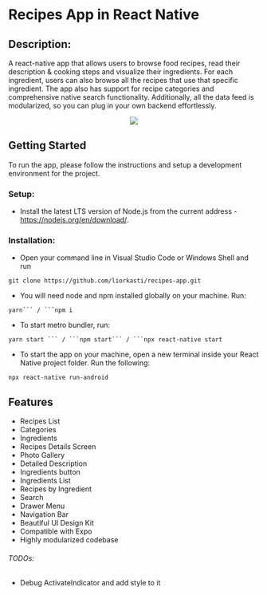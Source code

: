 # Recipes App in React Native
## Description:
A react-native app that allows users to browse food recipes, read their description & cooking steps and visualize their ingredients. For each ingredient, users can also browse all the recipes that use that specific ingredient. The app also has support for recipe categories and comprehensive native search functionality. Additionally, all the data feed is modularized, so you can plug in your own backend effortlessly.
<center><a href="https://www.instamobile.io/app-templates/food-app-template/"><img src="https://www.instamobile.io/wp-content/uploads/2019/07/Screen-Shot-2019-07-22-at-8.56.44-PM.png" /></a></center>

## Getting Started
To run the app, please follow the instructions and setup a development environment for the project.
### Setup:
* Install the latest LTS version of Node.js from the current address -
https://nodejs.org/en/download/.
### Installation:
* Open your command line in Visual Studio Code or Windows Shell and run
```
git clone https://github.com/liorkasti/recipes-app.git
```
* You will need node and npm installed globally on your machine. Run:
```
yarn``` / ```npm i
```
* To start metro bundler, run:
``` 
yarn start ``` / ```npm start``` / ```npx react-native start
```
* To start the app on your machine, open a new terminal inside your React Native project folder. Run the following:
```
npx react-native run-android
```

## Features
- Recipes List
- Categories
- Ingredients
- Recipes Details Screen
- Photo Gallery
- Detailed Description
- Ingredients button
- Ingredients List
- Recipes by Ingredient
- Search
- Drawer Menu
- Navigation Bar
- Beautiful UI Design Kit
- Compatible with Expo
- Highly modularized codebase

###### TODOs: 
* Debug ActivateIndicator and add style to it

